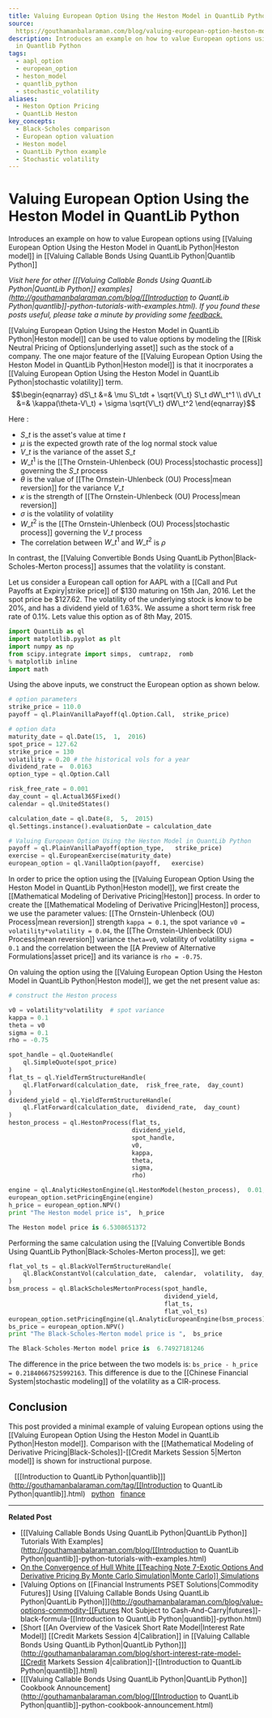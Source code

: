 ```yaml
---
title: Valuing European Option Using the Heston Model in QuantLib Python
source: 
  https://gouthamanbalaraman.com/blog/valuing-european-option-heston-model-quantLib.html
description: Introduces an example on how to value European options using Heston model
  in Quantlib Python
tags:
  - aapl_option
  - european_option
  - heston_model
  - quantlib_python
  - stochastic_volatility
aliases:
  - Heston Option Pricing
  - QuantLib Heston
key_concepts:
  - Black-Scholes comparison
  - European option valuation
  - Heston model
  - QuantLib Python example
  - Stochastic volatility
---
```


# Valuing European Option Using the Heston Model in QuantLib Python

Introduces an example on how to value European options using [[Valuing European Option Using the Heston Model in QuantLib Python|Heston model]] in [[Valuing Callable Bonds Using QuantLib Python|Quantlib Python]]

*Visit here for other [[[Valuing Callable Bonds Using QuantLib Python|QuantLib Python]] examples](http://gouthamanbalaraman.com/blog/[[Introduction to QuantLib Python|quantlib]]-python-tutorials-with-examples.html). If you found these posts useful,  please take a minute by providing some [feedback.](https://docs.google.com/forms/d/e/1FAIpQLSdFdJ768HKmIyJmaVRHBUJNY5NyQl6vr0GZvSkx-bUfIloNZA/viewform)*

[[Valuing European Option Using the Heston Model in QuantLib Python|Heston model]] can be used to value options by modeling the [[Risk Neutral Pricing of Options|underlying asset]] such as the stock of a company. The one major feature of the [[Valuing European Option Using the Heston Model in QuantLib Python|Heston model]] is that it inocrporates a [[Valuing European Option Using the Heston Model in QuantLib Python|stochastic volatility]] term.
$$\begin{eqnarray} dS\_t &=& \mu S\_tdt + \sqrt{V\_t} S\_t dW\_t^1 \\ dV\_t &=& \kappa(\theta-V\_t) + \sigma \sqrt{V\_t} dW\_t^2 \end{eqnarray}$$

Here :

- $S\_t$ is the asset's value at time $t$
- $\mu$ is the expected growth rate of the log normal stock value
- $V\_t$ is the variance of the asset $S\_t$
- $W\_t^1$ is the [[The Ornstein-Uhlenbeck (OU) Process|stochastic process]] governing the $S\_t$ process
- $\theta$ is the value of [[The Ornstein-Uhlenbeck (OU) Process|mean reversion]] for the variance $V\_t$
- $\kappa$ is the strength of [[The Ornstein-Uhlenbeck (OU) Process|mean reversion]]
- $\sigma$ is the volatility of volatility
- $W\_t^2$ is the [[The Ornstein-Uhlenbeck (OU) Process|stochastic process]] governing the $V\_t$ process
- The correlation between $W\_t^1$ and $W\_t^2$ is $\rho$

In contrast,  the [[Valuing Convertible Bonds Using QuantLib Python|Black-Scholes-Merton process]] assumes that the volatility is constant.

Let us consider a European call option for AAPL with a [[Call and Put Payoffs at Expiry|strike price]] of \$130 maturing on 15th Jan,  2016. Let the spot price be \$127.62. The volatility of the underlying stock is know to be 20%,  and has a dividend yield of 1.63%. We assume a short term risk free rate of 0.1%. Lets value this option as of 8th May,  2015.
```python
import QuantLib as ql
import matplotlib.pyplot as plt
import numpy as np
from scipy.integrate import simps,  cumtrapz,  romb
% matplotlib inline
import math
```

Using the above inputs,  we construct the European option as shown below.
```python
# option parameters
strike_price = 110.0
payoff = ql.PlainVanillaPayoff(ql.Option.Call,  strike_price)

# option data
maturity_date = ql.Date(15,  1,  2016)
spot_price = 127.62
strike_price = 130
volatility = 0.20 # the historical vols for a year
dividend_rate =  0.0163
option_type = ql.Option.Call

risk_free_rate = 0.001
day_count = ql.Actual365Fixed()
calendar = ql.UnitedStates()

calculation_date = ql.Date(8,  5,  2015)
ql.Settings.instance().evaluationDate = calculation_date
```
```python
# Valuing European Option Using the Heston Model in QuantLib Python
payoff = ql.PlainVanillaPayoff(option_type,   strike_price)
exercise = ql.EuropeanExercise(maturity_date)
european_option = ql.VanillaOption(payoff,   exercise)
```

In order to price the option using the [[Valuing European Option Using the Heston Model in QuantLib Python|Heston model]],  we first create the [[Mathematical Modeling of Derivative Pricing|Heston]] process. In order to create the [[Mathematical Modeling of Derivative Pricing|Heston]] process,  we use the parameter values: [[The Ornstein-Uhlenbeck (OU) Process|mean reversion]] strength `kappa = 0.1`,  the spot variance `v0 = volatility*volatility = 0.04`,  the [[The Ornstein-Uhlenbeck (OU) Process|mean reversion]] variance `theta=v0`,  volatility of volatility `sigma = 0.1` and the correlation between the [[A Preview of Alternative Formulations|asset price]] and its variance is `rho = -0.75`.

On valuing the option using the [[Valuing European Option Using the Heston Model in QuantLib Python|Heston model]],  we get the net present value as:
```python
# construct the Heston process

v0 = volatility*volatility  # spot variance
kappa = 0.1
theta = v0
sigma = 0.1
rho = -0.75

spot_handle = ql.QuoteHandle(
    ql.SimpleQuote(spot_price)
)
flat_ts = ql.YieldTermStructureHandle(
    ql.FlatForward(calculation_date,  risk_free_rate,  day_count)
)
dividend_yield = ql.YieldTermStructureHandle(
    ql.FlatForward(calculation_date,  dividend_rate,  day_count)
)
heston_process = ql.HestonProcess(flat_ts, 
                                  dividend_yield, 
                                  spot_handle, 
                                  v0, 
                                  kappa, 
                                  theta, 
                                  sigma, 
                                  rho)
```
```python
engine = ql.AnalyticHestonEngine(ql.HestonModel(heston_process),  0.01,   1000)
european_option.setPricingEngine(engine)
h_price = european_option.NPV()
print "The Heston model price is",  h_price
```
```python
The Heston model price is 6.5308651372
```

Performing the same calculation using the [[Valuing Convertible Bonds Using QuantLib Python|Black-Scholes-Merton process]],  we get:
```python
flat_vol_ts = ql.BlackVolTermStructureHandle(
    ql.BlackConstantVol(calculation_date,  calendar,  volatility,  day_count)
)
bsm_process = ql.BlackScholesMertonProcess(spot_handle,  
                                           dividend_yield,  
                                           flat_ts,  
                                           flat_vol_ts)
european_option.setPricingEngine(ql.AnalyticEuropeanEngine(bsm_process))
bs_price = european_option.NPV()
print "The Black-Scholes-Merton model price is ",  bs_price
```
```python
The Black-Scholes-Merton model price is  6.74927181246
```

The difference in the price between the two models is: `bs_price - h_price = 0.21840667525992163`. This difference is due to the [[Chinese Financial System|stochastic modeling]] of the volatility as a CIR-process.

## Conclusion

This post provided a minimal example of valuing European options using the [[Valuing European Option Using the Heston Model in QuantLib Python|Heston model]]. Comparison with the [[Mathematical Modeling of Derivative Pricing|Black-Scholes]]-[[Credit Markets Session 5|Merton model]] is shown for instructional purpose.

   [[[Introduction to QuantLib Python|quantlib]]](http://gouthamanbalaraman.com/tag/[[Introduction to QuantLib Python|quantlib]].html)   [python](http://gouthamanbalaraman.com/tag/python.html)   [finance](http://gouthamanbalaraman.com/tag/finance.html)

---

**Related Post**

- [[[Valuing Callable Bonds Using QuantLib Python|QuantLib Python]] Tutorials With Examples](http://gouthamanbalaraman.com/blog/[[Introduction to QuantLib Python|quantlib]]-python-tutorials-with-examples.html)
- [On the Convergence of Hull White [[Teaching Note 7-Exotic Options And Derivative Pricing By Monte Carlo Simulation|Monte Carlo]] Simulations](http://gouthamanbalaraman.com/blog/hull-white-simulation-monte-carlo-convergence.html)
- [Valuing Options on [[Financial Instruments PSET Solutions|Commodity Futures]] Using [[Valuing Callable Bonds Using QuantLib Python|QuantLib Python]]](http://gouthamanbalaraman.com/blog/value-options-commodity-[[Futures Not Subject to Cash-And-Carry|futures]]-black-formula-[[Introduction to QuantLib Python|quantlib]]-python.html)
- [Short [[An Overview of the Vasicek Short Rate Model|Interest Rate Model]] [[Credit Markets Session 4|Calibration]] in [[Valuing Callable Bonds Using QuantLib Python|QuantLib Python]]](http://gouthamanbalaraman.com/blog/short-interest-rate-model-[[Credit Markets Session 4|calibration]]-[[Introduction to QuantLib Python|quantlib]].html)
- [[[Valuing Callable Bonds Using QuantLib Python|QuantLib Python]] Cookbook Announcement](http://gouthamanbalaraman.com/blog/[[Introduction to QuantLib Python|quantlib]]-python-cookbook-announcement.html)
